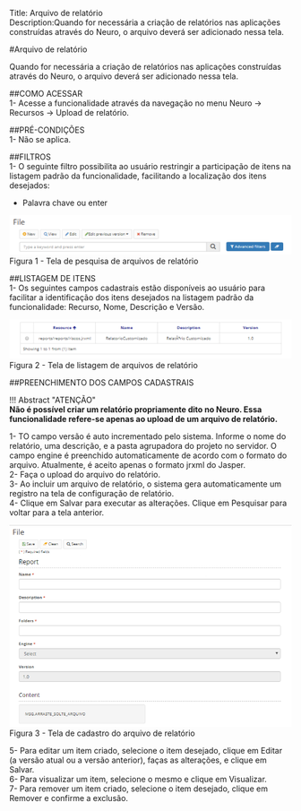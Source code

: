 Title: Arquivo de relatório  
Description:Quando for necessária a criação de relatórios nas aplicações construídas através do Neuro, o arquivo deverá ser adicionado nessa tela.  

#Arquivo de relatório   
 
Quando for necessária a criação de relatórios nas aplicações construídas através do Neuro, o arquivo deverá ser adicionado nessa tela.    

##COMO ACESSAR  
1- Acesse a funcionalidade através da navegação no menu Neuro → Recursos → Upload de relatório.   

##PRÉ-CONDIÇÕES    
1- Não se aplica.    

##FILTROS  
1- O seguinte filtro possibilita ao usuário restringir a participação de itens na listagem padrão da funcionalidade, facilitando a localização dos itens desejados:   

- Palavra chave ou enter   

![Screenshot](images/Report-file-fig01.png)   
Figura 1 - Tela de pesquisa de arquivos de relatório     

##LISTAGEM DE ITENS  
1- Os seguintes campos cadastrais estão disponíveis ao usuário para facilitar a identificação dos itens desejados na listagem padrão da funcionalidade: Recurso, Nome, Descrição e Versão.  

![Screenshot](images/Report-file-fig02.png)   
Figura 2 - Tela de listagem de arquivos de relatório    

##PREENCHIMENTO DOS CAMPOS CADASTRAIS    

!!! Abstract "ATENÇÃO"  
    **Não é possível criar um relatório propriamente dito no Neuro. Essa funcionalidade refere-se apenas ao upload de um arquivo de relatório.**  
	
1- TO campo versão é auto incrementado pelo sistema. Informe o nome do relatório, uma descrição, e a pasta agrupadora do projeto no servidor. O campo engine é preenchido automaticamente de acordo com o formato do arquivo. Atualmente, é aceito apenas o formato jrxml do Jasper.    
2- Faça o upload do arquivo do relatório.  
3- Ao incluir um arquivo de relatório, o sistema gera automaticamente um registro na tela de configuração de relatório.    
4- Clique em Salvar para executar as alterações. Clique em Pesquisar para voltar para a tela anterior.   

![Screenshot](images/Report-file-fig03.png)  
Figura 3 - Tela de cadastro do arquivo de relatório    

5- Para editar um item criado, selecione o item desejado, clique em Editar (a versão atual ou a versão anterior), faças as alterações, e clique em Salvar.   
6- Para visualizar um item, selecione o mesmo e clique em Visualizar.  
7- Para remover um item criado, selecione o item desejado, clique em Remover e confirme a exclusão.  

